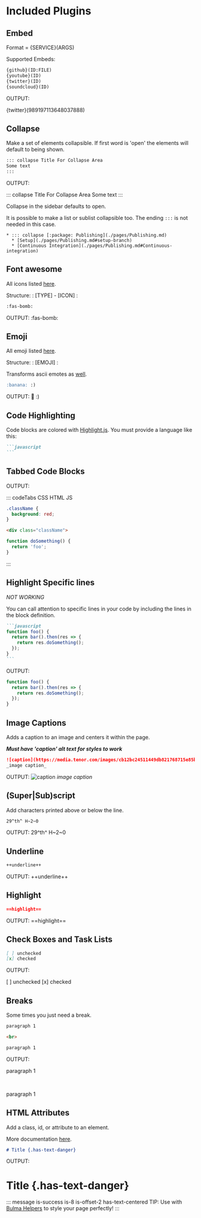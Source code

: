 # Included Plugins

## Embed

Format = \{SERVICE\}(ARGS)

Supported Embeds:

```markdown
{github}(ID:FILE)
{youtube}(ID)
{twitter}(ID)
{soundcloud}(ID)
```

OUTPUT:

{twitter}(989197113648037888)

## Collapse

Make a set of elements collapsible. If first word is 'open' the elements will default to being shown.

```markdown
::: collapse Title For Collapse Area
Some text
:::
```

OUTPUT:

::: collapse Title For Collapse Area
Some text
:::

Collapse in the sidebar defaults to open.

It is possible to make a list or sublist collapsible too. The ending `:::` is not needed in this case.

```
* ::: collapse [:package: Publishing](./pages/Publishing.md)
  * [Setup](./pages/Publishing.md#setup-branch)
  * [Continuous Integration](./pages/Publishing.md#Continuous-integration)
```

## Font awesome

All icons listed [here](https://fontawesome.com/icons/bomb?style=solid).

Structure: : [TYPE] - [ICON] :

```markdown
:fas-bomb:
```

OUTPUT:
:fas-bomb:

## Emoji

All emoji listed [here](https://github.com/markdown-it/markdown-it-emoji/blob/master/lib/data/full.json).

Structure: : [EMOJI] :

Transforms ascii emotes as [well](https://github.com/markdown-it/markdown-it-emoji/blob/master/lib/data/shortcuts.js).

```markdown
:banana: :)
```

OUTPUT:
:banana: :)

## Code Highlighting

Code blocks are colored with [Highlight.js](https://github.com/isagalaev/highlight.js). You must provide a language like this:

````markdown
```javascript
```
````

## Tabbed Code Blocks

OUTPUT:

::: codeTabs CSS HTML JS

```css [0]
.className {
  background: red;
}
```

```html [1]
<div class="className">
```

```javascript [2]
function doSomething() {
  return 'foo';
}
```

:::

## Highlight Specific lines

_NOT WORKING_

You can call attention to specific lines in your code by including the lines in the block definition.

````markdown
```javascript
function foo() {
  return bar().then(res => {
    return res.doSomething();
  });
}
```
````

OUTPUT:

```javascript
function foo() {
  return bar().then(res => {
    return res.doSomething();
  });
}
```

## Image Captions

Adds a caption to an image and centers it within the page.

**_Must have 'caption' alt text for styles to work_**

```markdown
![caption](https://media.tenor.com/images/cb12bc24511449db821768715e85b0d9/tenor.gif)
_image caption_
```

OUTPUT:
![caption](https://media.tenor.com/images/cb12bc24511449db821768715e85b0d9/tenor.gif)
_image caption_

## (Super|Sub)script

Add characters printed above or below the line.

```markdown
29^th^ H~2~0
```

OUTPUT: 29^th^ H~2~0

## Underline

```markdown
++underline++
```

OUTPUT: ++underline++

## Highlight

```markdown
==highlight==
```

OUTPUT: ==highlight==

## Check Boxes and Task Lists

```markdown
[ ] unchecked
[x] checked
```

OUTPUT:

[ ] unchecked
[x] checked

## Breaks

Some times you just need a break.

```markdown
paragraph 1

<br>

paragraph 1
```

OUTPUT:

paragraph 1

<br>

paragraph 1

## HTML Attributes

Add a class, id, or attribute to an element.

More documentation [here](https://www.npmjs.com/package/markdown-it-attrs).

```markdown
# Title {.has-text-danger}
```

OUTPUT:

# Title {.has-text-danger}

::: message is-success is-8 is-offset-2 has-text-centered
TIP: Use with [Bulma Helpers](./BulmaPlugins.md#useful-helpers) to style your page perfectly!
:::
